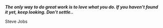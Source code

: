 _**The only way to do great work is to love what you do. If you haven’t found it yet, keep looking. Don’t settle..**_

Steve Jobs

